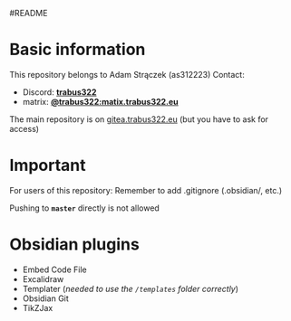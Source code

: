 #README  

# Basic information
This repository belongs to Adam Strączek (as312223)
Contact:
- Discord: [**trabus322**](https://discord.com/users/247381425228218368)
- matrix: [**@trabus322:matix.trabus322.eu**](https://matrix.to/#/@trabus322:matrix.trabus322.eu)

The main repository is on [gitea.trabus322.eu](https://gitea.trabus322.eu/inf9rmatics/as312223Notes) (but you have to ask for access)

# Important
For users of this repository:
Remember to add .gitignore (.obsidian/, etc.)

Pushing to **`master`** directly is not allowed

# Obsidian plugins
- Embed Code File
- Excalidraw
- Templater (*needed to use the `/templates` folder correctly*)
- Obsidian Git
- TikZJax
